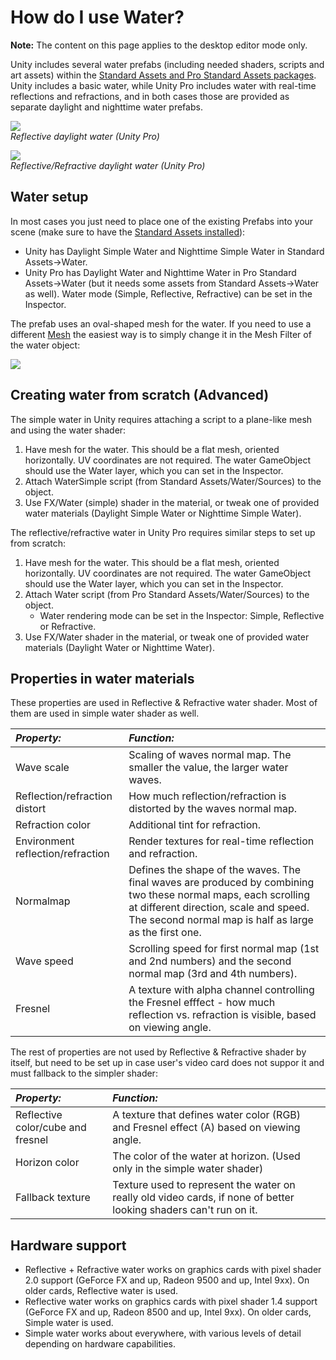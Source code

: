 How do I use Water?
===================


__Note:__ The content on this page applies to the desktop editor mode only.

Unity includes several water prefabs (including needed shaders, scripts and art assets) within the [Standard Assets and Pro Standard Assets packages](HOWTO-InstallStandardAssets.html). Unity includes a basic water, while Unity Pro includes water with real-time reflections and refractions, and in both cases those are provided as separate daylight and nighttime water prefabs.

![](http://docwiki.hq.unity3d.com/uploads/Main/Water_Reflective.png)  
_Reflective daylight water (Unity Pro)_

![](http://docwiki.hq.unity3d.com/uploads/Main/Water_ReflectiveRefractive.png)  
_Reflective/Refractive daylight water (Unity Pro)_

Water setup
-----------


In most cases you just need to place one of the existing Prefabs into your scene (make sure to have the [Standard Assets installed](HOWTO-InstallStandardAssets.html)):
* Unity has <span class=keyword>Daylight Simple Water</span> and <span class=keyword>Nighttime Simple Water</span> in <span class=menu>Standard Assets->Water</span>.
* Unity Pro has <span class=keyword>Daylight Water</span> and <span class=keyword>Nighttime Water</span> in <span class=menu>Pro Standard Assets->Water</span> (but it needs some assets from <span class=menu>Standard Assets->Water</span> as well). Water mode (Simple, Reflective, Refractive) can be set in the Inspector.

The prefab uses an oval-shaped mesh for the water. If you need to use a different [Mesh](class-Mesh.html) the easiest way is to simply change it in the <span class=component>Mesh Filter</span> of the water object:

![](http://docwiki.hq.unity3d.com/uploads/Main/Water_ChangeMesh.png)  


Creating water from scratch (Advanced)
--------------------------------------


The simple water in Unity requires attaching a script to a plane-like mesh and using the water shader:
1. Have mesh for the water. This should be a flat mesh, oriented horizontally. UV coordinates are not required. The water GameObject should use the Water <span class=component>layer</span>, which you can set in the <span class=keyword>Inspector</span>.
1. Attach <span class=component>WaterSimple</span> script (from <span class=menu>Standard Assets/Water/Sources</span>) to the object.
1. Use <span class=menu>FX/Water (simple)</span> shader in the material, or tweak one of provided water materials (<span class=menu>Daylight Simple Water</span> or <span class=menu>Nighttime Simple Water</span>).

The reflective/refractive water in Unity Pro requires similar steps to set up from scratch:
1. Have mesh for the water. This should be a flat mesh, oriented horizontally. UV coordinates are not required. The water GameObject should use the Water <span class=component>layer</span>, which you can set in the <span class=keyword>Inspector</span>.
1. Attach <span class=component>Water</span> script (from <span class=menu>Pro Standard Assets/Water/Sources</span>) to the object.
    * Water rendering mode can be set in the Inspector: Simple, Reflective or Refractive.
1. Use <span class=menu>FX/Water</span> shader in the material, or tweak one of provided water materials (<span class=menu>Daylight Water</span> or <span class=menu>Nighttime Water</span>).


Properties in water materials
-----------------------------

These properties are used in Reflective & Refractive water shader. Most of them are used in simple water shader as well.


|**_Property:_** |**_Function:_** |
|:---|:---|
|<span class=component>Wave scale</span> |Scaling of waves normal map. The smaller the value, the larger water waves. |
|<span class=component>Reflection/refraction distort</span> |How much reflection/refraction is distorted by the waves normal map. |
|<span class=component>Refraction color</span> |Additional tint for refraction. |
|<span class=component>Environment reflection/refraction</span> |Render textures for real-time reflection and refraction. |
|<span class=component>Normalmap</span> |Defines the shape of the waves. The final waves are produced by combining two these normal maps, each scrolling at different direction, scale and speed. The second normal map is half as large as the first one. |
|<span class=component>Wave speed</span> |Scrolling speed for first normal map (1st and 2nd numbers) and the second normal map (3rd and 4th numbers). |
|<span class=component>Fresnel</span> |A texture with alpha channel controlling the Fresnel efffect - how much reflection vs. refraction is visible, based on viewing angle. |

The rest of properties are not used by Reflective & Refractive shader by itself, but need to be set up in case user's video card does not suppor it and must fallback to the simpler shader:


|**_Property:_** |**_Function:_** |
|:---|:---|
|<span class=component>Reflective color/cube and fresnel</span> |A texture that defines water color (RGB) and Fresnel effect (A) based on viewing angle. |
|<span class=component>Horizon color</span> |The color of the water at horizon. (Used only in the simple water shader) |
|<span class=component>Fallback texture</span> |Texture used to represent the water on really old video cards, if none of better looking shaders can't run on it. |


Hardware support
----------------


* Reflective + Refractive water works on graphics cards with pixel shader 2.0 support (GeForce FX and up, Radeon 9500 and up, Intel 9xx). On older cards, Reflective water is used.
* Reflective water works on graphics cards with pixel shader 1.4 support (GeForce FX and up, Radeon 8500 and up, Intel 9xx). On older cards, Simple water is used.
* Simple water works about everywhere, with various levels of detail depending on hardware capabilities.

